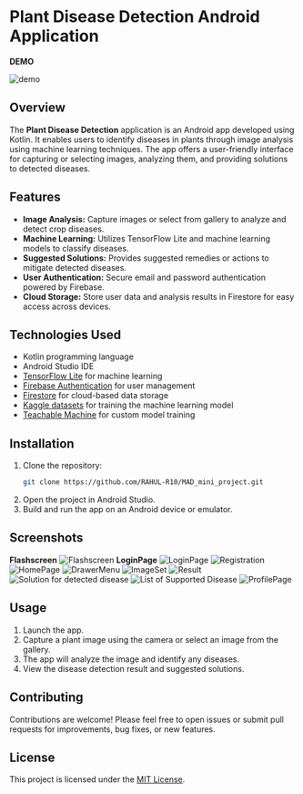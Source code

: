 
# Plant Disease Detection Android Application

**DEMO**

![demo](https://github.com/RAHUL-R10/MAD_mini_project/assets/85721390/2a3cdecb-25a2-4a8c-a20b-e34ad1ef6d28)



## Overview

The **Plant Disease Detection** application is an Android app developed using Kotlin. It enables users to identify diseases in plants through image analysis using machine learning techniques. The app offers a user-friendly interface for capturing or selecting images, analyzing them, and providing solutions to detected diseases.

## Features

- **Image Analysis:** Capture images or select from gallery to analyze and detect crop diseases.
- **Machine Learning:** Utilizes TensorFlow Lite and machine learning models to classify diseases.
- **Suggested Solutions:** Provides suggested remedies or actions to mitigate detected diseases.
- **User Authentication:** Secure email and password authentication powered by Firebase.
- **Cloud Storage:** Store user data and analysis results in Firestore for easy access across devices.

## Technologies Used

- Kotlin programming language
- Android Studio IDE
- [TensorFlow Lite](https://www.tensorflow.org/lite) for machine learning 
- [Firebase Authentication](https://firebase.google.com/) for user management
- [Firestore](https://firebase.google.com/) for cloud-based data storage
- [Kaggle datasets](https://www.kaggle.com/datasets/vipoooool/new-plant-diseases-dataset) for training the machine learning model
- [Teachable Machine](https://teachablemachine.withgoogle.com/) for custom model training

## Installation

1. Clone the repository:
   ```bash
   git clone https://github.com/RAHUL-R10/MAD_mini_project.git
   ```
2. Open the project in Android Studio.
3. Build and run the app on an Android device or emulator.

## Screenshots
**Flashscreen**
![Flashscreen](screenshots/screenshot1.jpg)
**LoginPage**
![LoginPage](screenshots/screenshot2.jpg)
![Registration](screenshots/screenshot3.jpg)
![HomePage](screenshots/screenshot4.jpg)
![DrawerMenu](screenshots/screenshot5.jpg)
![ImageSet](screenshots/screenshot6.jpg)
![Result](screenshots/screenshot7.jpg)
![Solution for detected disease](screenshots/screenshot8.jpg)
![List of Supported Disease](screenshots/screenshot9.jpg)
![ProfilePage](screenshots/screenshot10.jpg)




## Usage

1. Launch the app.
2. Capture a plant image using the camera or select an image from the gallery.
3. The app will analyze the image and identify any diseases.
4. View the disease detection result and suggested solutions.

## Contributing

Contributions are welcome! Please feel free to open issues or submit pull requests for improvements, bug fixes, or new features.

## License

This project is licensed under the [MIT License](LICENSE).




 
